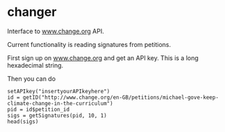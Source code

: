 changer
=======

Interface to www.change.org API.

Current functionality is reading signatures from petitions.

First sign up on www.change.org and get an API key. This is a long hexadecimal string.

Then you can do

```
setAPIkey("insertyourAPIkeyhere")
id = getID("http://www.change.org/en-GB/petitions/michael-gove-keep-climate-change-in-the-curriculum")
pid = id$petition_id
sigs = getSignatures(pid, 10, 1)
head(sigs)
```
